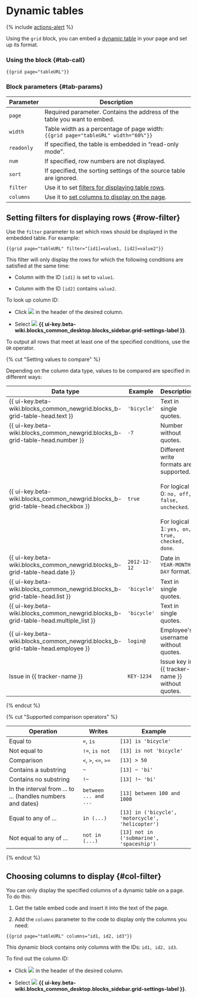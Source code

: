 # Dynamic tables

{% include [actions-alert](../../_includes/wiki/actions-alert.md) %}

Using the `grid` block, you can embed a [dynamic table](../create-grid.md) in your page and set up its format.

### Using the block {#tab-call}

```
{{grid page="tableURL"}}
```


### Block parameters {#tab-params}

| Parameter | Description |
--- | ---
| `page` | Required parameter. Contains the address of the table you want to embed. |
| `width` | Table width as a percentage of page width:<br>`{{grid page="tableURL" width="60%"}}` |
| `readonly` | If specified, the table is embedded in <q>read-only mode</q>. |
| `num` | If specified, row numbers are not displayed. |
| `sort` | If specified, the sorting settings of the source table are ignored. |
| `filter` | Use it to set [filters for displaying table rows](#row-filter). |
| `columns` | Use it to [set columns to display on the page](#col-filter). |

## Setting filters for displaying rows {#row-filter}

Use the `filter` parameter to set which rows should be displayed in the embedded table. For example:

```
{{grid page="tableURL" filter="[id1]=value1, [id2]=value2"}}
```

This filter will only display the rows for which the following conditions are satisfied at the same time:

- Column with the ID `[id1]` is set to `value1`.

- Column with the ID `[id2]` contains `value2`.

To look up column ID:

* Click ![](../../_assets/wiki/svg/actions-icon.svg) in the header of the desired column.

* Select ![](../../_assets/wiki/table-settings-footer.png) **{{ ui-key.beta-wiki.blocks_common_desktop.blocks_sidebar.grid-settings-label }}**.

To output all rows that meet at least one of the specified conditions, use the `OR` operator.

{% cut "Setting values to compare" %}

Depending on the column data type, values to be compared are specified in different ways:

| Data type | Example | Description |
--- | --- | ---
| {{ ui-key.beta-wiki.blocks_common_newgrid.blocks_b-grid-table-head.text }} | `'bicycle'` | Text in single quotes. |
| {{ ui-key.beta-wiki.blocks_common_newgrid.blocks_b-grid-table-head.number }} | `-7` | Number without quotes. |
| {{ ui-key.beta-wiki.blocks_common_newgrid.blocks_b-grid-table-head.checkbox }} | `true` | Different write formats are supported.<br><br>For logical 0: `no, off, false, unchecked`.<br><br>For logical 1: `yes, on, true, checked, done`. |
| {{ ui-key.beta-wiki.blocks_common_newgrid.blocks_b-grid-table-head.date }} | `2012-12-12` | Date in `YEAR-MONTH-DAY` format. |
| {{ ui-key.beta-wiki.blocks_common_newgrid.blocks_b-grid-table-head.list }} | `'bicycle'` | Text in single quotes. |
| {{ ui-key.beta-wiki.blocks_common_newgrid.blocks_b-grid-table-head.multiple_list }} | `'bicycle'` | Text in single quotes. |
| {{ ui-key.beta-wiki.blocks_common_newgrid.blocks_b-grid-table-head.employee }} | `login@` | Employee's username without quotes. |
| Issue in {{ tracker-name }} | `KEY-1234` | Issue key in {{ tracker-name }} without quotes. |

{% endcut %}

{% cut "Supported comparison operators" %}

| Operation | Writes | Example |
--- | --- | ---
| Equal to | `=`, `is` | `[13] is 'bicycle'` |
| Not equal to | `!=`, `is not` | `[13] is not 'bicycle'` |
| Comparison | `<`, `>`, `<=`, `>=` | `[13] > 50 ` |
| Contains a substring | `~` | `[13] ~ 'bi'` |
| Contains no substring | `!~` | `[13] !~ 'bi'` |
| In the interval from ... to ... (handles numbers and dates) | `between ... and ...` | `[13] between 100 and 1000` |
| Equal to any of ... | `in (...)` | `[13] in ('bicycle', 'motorcycle', 'helicopter')` |
| Not equal to any of ... | `not in (...)` | `[13] not in ('submarine', 'spaceship')` |

{% endcut %}

## Choosing columns to display {#col-filter}

You can only display the specified columns of a dynamic table on a page. To do this:

1. Get the table embed code and insert it into the text of the page.

1. Add the `columns` parameter to the code to display only the columns you need:

```
{{grid page="tableURL" columns="id1, id2, id3"}}
```
This dynamic block contains only columns with the IDs: `id1, id2, id3`.

To find out the column ID:

* Click ![](../../_assets/wiki/svg/actions-icon.svg) in the header of the desired column.

* Select ![](../../_assets/wiki/table-settings-footer.png) **{{ ui-key.beta-wiki.blocks_common_desktop.blocks_sidebar.grid-settings-label }}**.